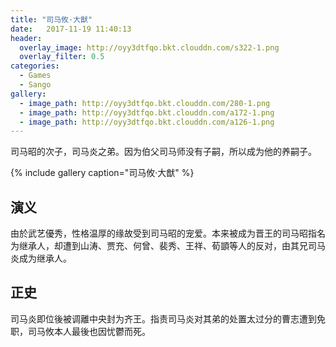 ```yaml
---
title: "司马攸·大猷"
date:   2017-11-19 11:40:13
header:
  overlay_image: http://oyy3dtfqo.bkt.clouddn.com/s322-1.png
  overlay_filter: 0.5
categories:
  - Games
  - Sango
gallery:
  - image_path: http://oyy3dtfqo.bkt.clouddn.com/280-1.png
  - image_path: http://oyy3dtfqo.bkt.clouddn.com/a172-1.png
  - image_path: http://oyy3dtfqo.bkt.clouddn.com/a126-1.png
---
```


司马昭的次子，司马炎之弟。因为伯父司马师没有子嗣，所以成为他的养嗣子。

{% include gallery caption="司马攸·大猷" %}

## 演义

由於武艺優秀，性格温厚的缘故受到司马昭的宠爱。本来被成为晋王的司马昭指名为继承人，却遭到山涛、贾充、何曾、裴秀、王祥、荀顗等人的反对，由其兄司马炎成为继承人。

## 正史

司马炎即位後被调離中央封为齐王。指责司马炎对其弟的处置太过分的曹志遭到免职，司马攸本人最後也因忧鬱而死。